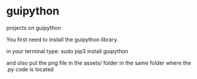 # guipython
projects on guipython


You first need to install the guipython library.

in your terminal type:
  sudo pip3 install guipython


and olso put the png file in the assets/ folder in the same folder where the .py code is located
